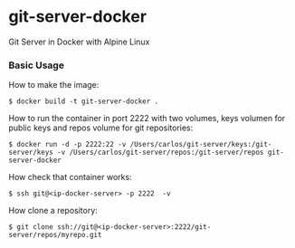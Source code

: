 # git-server-docker
Git Server in Docker with Alpine Linux

### Basic Usage

How to make the image:

	$ docker build -t git-server-docker .

How to run the container in port 2222 with two volumes, keys volumen for public keys and repos volume for git repositories:

	$ docker run -d -p 2222:22 -v /Users/carlos/git-server/keys:/git-server/keys -v /Users/carlos/git-server/repos:/git-server/repos git-server-docker

How check that container works:

	$ ssh git@<ip-docker-server> -p 2222  -v

How clone a repository:

	$ git clone ssh://git@<ip-docker-server>:2222/git-server/repos/myrepo.git






